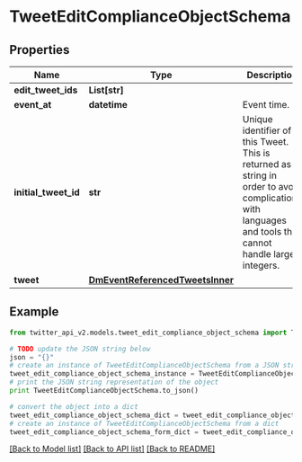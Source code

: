 # TweetEditComplianceObjectSchema


## Properties
Name | Type | Description | Notes
------------ | ------------- | ------------- | -------------
**edit_tweet_ids** | **List[str]** |  | 
**event_at** | **datetime** | Event time. | 
**initial_tweet_id** | **str** | Unique identifier of this Tweet. This is returned as a string in order to avoid complications with languages and tools that cannot handle large integers. | 
**tweet** | [**DmEventReferencedTweetsInner**](DmEventReferencedTweetsInner.md) |  | 

## Example

```python
from twitter_api_v2.models.tweet_edit_compliance_object_schema import TweetEditComplianceObjectSchema

# TODO update the JSON string below
json = "{}"
# create an instance of TweetEditComplianceObjectSchema from a JSON string
tweet_edit_compliance_object_schema_instance = TweetEditComplianceObjectSchema.from_json(json)
# print the JSON string representation of the object
print TweetEditComplianceObjectSchema.to_json()

# convert the object into a dict
tweet_edit_compliance_object_schema_dict = tweet_edit_compliance_object_schema_instance.to_dict()
# create an instance of TweetEditComplianceObjectSchema from a dict
tweet_edit_compliance_object_schema_form_dict = tweet_edit_compliance_object_schema.from_dict(tweet_edit_compliance_object_schema_dict)
```
[[Back to Model list]](../README.md#documentation-for-models) [[Back to API list]](../README.md#documentation-for-api-endpoints) [[Back to README]](../README.md)


